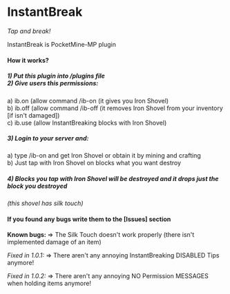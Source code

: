 # InstantBreak
<i>Tap and break!</i>

InstantBreak is PocketMine-MP plugin

<h4>How it works?</h4>

<h5>1) Put this plugin into /plugins file <br>
2) Give users this permissions: </h5>
  a) ib.on
   (allow command /ib-on (it gives you Iron Shovel)<br>
  b) ib.off
   (allow command /ib-off (it removes Iron Shovel from your inventory [if isn't damaged])<br>
  c) ib.use (allow InstantBreaking blocks with Iron Shovel)<br>
  
<h5>3) Login to your server and: </h5>

  a) type /ib-on and get Iron Shovel or obtain it by mining and crafting<br>
  b) Just tap with Iron Shovel on blocks what you want destroy<br>
  
<h5>4)  Blocks you tap with Iron Shovel will be destroyed and it drops just the block you destroyed </h5>
  <i> (this shovel has silk touch) </i>

<h4>If you found any bugs write them to the [Issues] section</h4>

<b>Known bugs: </b>=> The Silk Touch doesn't work properly (there isn't implemented damage of an item)

<i>Fixed in 1.0.1:</i> => There aren't any annoying InstantBreaking DISABLED Tips anymore!

<i>Fixed in 1.0.2:</i> => There aren't any annoying NO Permission MESSAGES when holding items anymore!
